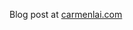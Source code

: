 Blog post at [carmenlai.com](http://carmenlai.com/2016/11/12/user-churn-prediction-a-machine-learning-workflow.html)